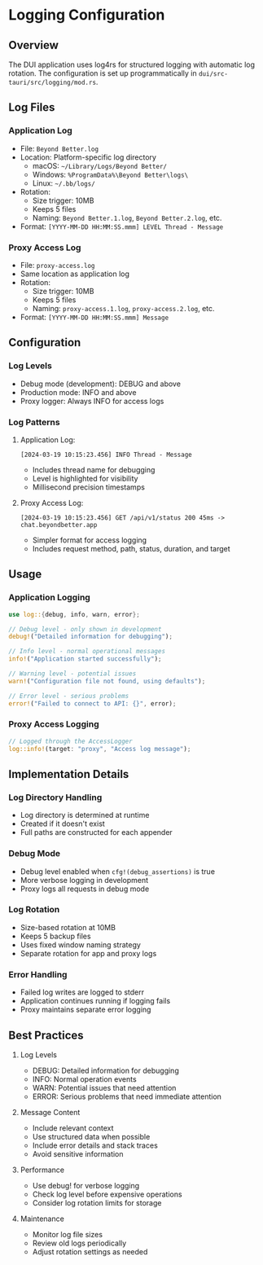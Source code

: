 # Logging Configuration

## Overview
The DUI application uses log4rs for structured logging with automatic log rotation. The configuration is set up programmatically in `dui/src-tauri/src/logging/mod.rs`.

## Log Files

### Application Log
- File: `Beyond Better.log`
- Location: Platform-specific log directory
  - macOS: `~/Library/Logs/Beyond Better/`
  - Windows: `%ProgramData%\Beyond Better\logs\`
  - Linux: `~/.bb/logs/`
- Rotation:
  - Size trigger: 10MB
  - Keeps 5 files
  - Naming: `Beyond Better.1.log`, `Beyond Better.2.log`, etc.
- Format: `[YYYY-MM-DD HH:MM:SS.mmm] LEVEL Thread - Message`

### Proxy Access Log
- File: `proxy-access.log`
- Same location as application log
- Rotation:
  - Size trigger: 10MB
  - Keeps 5 files
  - Naming: `proxy-access.1.log`, `proxy-access.2.log`, etc.
- Format: `[YYYY-MM-DD HH:MM:SS.mmm] Message`

## Configuration

### Log Levels
- Debug mode (development): DEBUG and above
- Production mode: INFO and above
- Proxy logger: Always INFO for access logs

### Log Patterns
1. Application Log:
   ```
   [2024-03-19 10:15:23.456] INFO Thread - Message
   ```
   - Includes thread name for debugging
   - Level is highlighted for visibility
   - Millisecond precision timestamps

2. Proxy Access Log:
   ```
   [2024-03-19 10:15:23.456] GET /api/v1/status 200 45ms -> chat.beyondbetter.app
   ```
   - Simpler format for access logging
   - Includes request method, path, status, duration, and target

## Usage

### Application Logging
```rust
use log::{debug, info, warn, error};

// Debug level - only shown in development
debug!("Detailed information for debugging");

// Info level - normal operational messages
info!("Application started successfully");

// Warning level - potential issues
warn!("Configuration file not found, using defaults");

// Error level - serious problems
error!("Failed to connect to API: {}", error);
```

### Proxy Access Logging
```rust
// Logged through the AccessLogger
log::info!(target: "proxy", "Access log message");
```

## Implementation Details

### Log Directory Handling
- Log directory is determined at runtime
- Created if it doesn't exist
- Full paths are constructed for each appender

### Debug Mode
- Debug level enabled when `cfg!(debug_assertions)` is true
- More verbose logging in development
- Proxy logs all requests in debug mode

### Log Rotation
- Size-based rotation at 10MB
- Keeps 5 backup files
- Uses fixed window naming strategy
- Separate rotation for app and proxy logs

### Error Handling
- Failed log writes are logged to stderr
- Application continues running if logging fails
- Proxy maintains separate error logging

## Best Practices

1. Log Levels
   - DEBUG: Detailed information for debugging
   - INFO: Normal operation events
   - WARN: Potential issues that need attention
   - ERROR: Serious problems that need immediate attention

2. Message Content
   - Include relevant context
   - Use structured data when possible
   - Include error details and stack traces
   - Avoid sensitive information

3. Performance
   - Use debug! for verbose logging
   - Check log level before expensive operations
   - Consider log rotation limits for storage

4. Maintenance
   - Monitor log file sizes
   - Review old logs periodically
   - Adjust rotation settings as needed